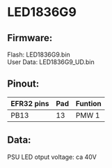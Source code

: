 # LED1836G9

## Firmware:
Flash: LED1836G9.bin  
User Data: LED1836G9_UD.bin  

## Pinout:
| EFR32 pins | Pad | Funtion |
|-|-|-|
| PB13 | 13 | PMW 1|

## Data:
PSU LED otput voltage: ca 40V
